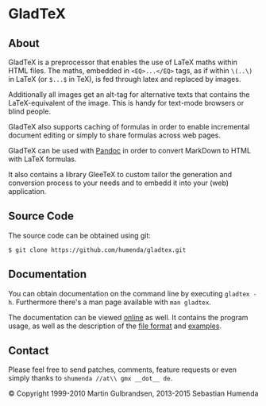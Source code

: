 GladTeX
=======

About
-----

GladTeX is a preprocessor that enables the use of LaTeX maths within HTML
files. The maths, embedded in `<EQ>...</EQ>` tags, as if within `\(..\)` in LaTeX (or `$...$` in TeX),
is fed through latex and replaced by images.

Additionally all images get an alt-tag for alternative texts that contains the
LaTeX-equivalent of the image. This is handy for text-mode browsers or blind
people.

GladTeX also supports caching of formulas in order to enable incremental
document editing or simply to share formulas across web pages.

GladTeX can be used with [Pandoc](http://pandoc.org) in order to convert
MarkDown to HTML with LaTeX formulas.

It also contains a library GleeTeX to custom tailor the generation and
conversion process to your needs and to embedd it into your (web) application.

Source Code
-----------

The source code can be obtained using git:

    $ git clone https://github.com/humenda/gladtex.git

Documentation
-------------

You can obtain documentation on the command line by executing `gladtex -h`.
Furthermore there's a man page available with `man gladtex`.

The documentation can be viewed [online](manpage.html) as well. It contains the
program usage, as well as the description of the [file
format](manpage.html#file-format) and
[examples](manpage.html#examples).



Contact
-------

Please feel free to send patches, comments, feature requests or even simply
thanks to `shumenda //at\\ gmx __dot__ de`.


&copy; Copyright 1999-2010 Martin Gulbrandsen, 2013-2015 Sebastian Humenda

